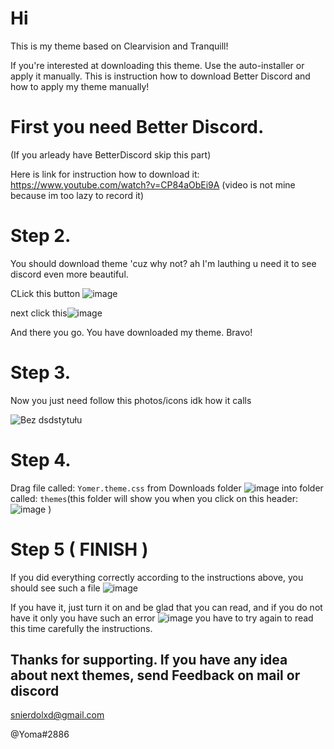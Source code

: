 # Hi
This is my theme based on Clearvision and Tranquill!

If you're interested at downloading this theme. Use the auto-installer or apply it manually. This is instruction how to download Better Discord and how to apply my theme manually!


# First you need Better Discord. 
(If you arleady have BetterDiscord skip this part)

Here is link for instruction how to download it: https://www.youtube.com/watch?v=CP84aObEi9A
(video is not mine because im too lazy to record it)


# Step 2.
You should download theme 'cuz why not? ah I'm lauthing u need it to see discord even more beautiful.

CLick this button
![image](https://user-images.githubusercontent.com/77973702/149636140-25b70e3b-d29e-4ff3-8480-b7e22f8acf06.png)

next click this![image](https://user-images.githubusercontent.com/77973702/149636165-f31a3e6f-091b-4bca-a378-716edbb89171.png)

And there you go. You have downloaded my theme. Bravo!

# Step 3.
Now you just need follow this photos/icons idk how it calls

![Bez dsdstytułu](https://user-images.githubusercontent.com/77973702/149636308-c9a8c388-8a61-4aae-8bc7-55ff14ce675a.png)

# Step 4.
Drag file called: `Yomer.theme.css` from Downloads folder ![image](https://user-images.githubusercontent.com/77973702/149636380-0ed7b7f5-ac57-4851-8098-70a72b0d1c1e.png) into folder called: `themes`(this folder will show you when you click on this header: ![image](https://user-images.githubusercontent.com/77973702/149636444-b830ccae-c03d-47bb-89f7-30c556a9d4af.png)
)

# Step 5 ( FINISH )
If you did everything correctly according to the instructions above, you should see such a file ![image](https://user-images.githubusercontent.com/77973702/149636523-54029485-18a6-432c-8e47-d238fa899efc.png)

If you have it, just turn it on and be glad that you can read, and if you do not have it only you have such an error ![image](https://user-images.githubusercontent.com/77973702/149636895-5f3b4ca4-07b0-4ebf-89e5-61f3294334b6.png)
 you have to try again to read this time carefully the instructions.
 
 ## Thanks for supporting. If you have any idea about next themes, send Feedback on mail or discord
snierdolxd@gmail.com
 
 @Yoma#2886
